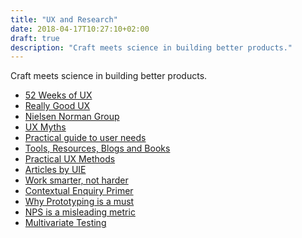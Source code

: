 ```yaml
---
title: "UX and Research"
date: 2018-04-17T10:27:10+02:00
draft: true
description: "Craft meets science in building better products."
---
```

Craft meets science in building better products.
<!--more-->

- [52 Weeks of UX](http://52weeksofux.com/)
- [Really Good UX](https://www.reallygoodux.io/)
- [Nielsen Norman Group](https://www.nngroup.com/)
- [UX Myths](http://uxmyths.com/)
- [Practical guide to user needs](https://medium.com/on-products/a-practical-guide-to-user-needs-89a1e0c03f95)
- [Tools, Resources, Blogs and Books](http://www.mockplus.com/blog/post/the-best-uxui-designer-tools-resources-blogs-books-collection/)
- [Practical UX Methods](http://practicaluxmethods.com/)
- [Articles by UIE](https://articles.uie.com/)
- [Work smarter, not harder](https://blog.bufferapp.com/5-ways-to-get-more-done-by-working-smarter-not-harder)
- [Contextual Enquiry Primer](https://www.sitepoint.com/contextual-enquiry-primer/)
- [Why Prototyping is a must](https://medium.com/designing-atlassian/why-prototyping-is-a-must-for-designers-5ef98dfb3bdc)
- [NPS is a misleading metric](https://blog.usejournal.com/net-promoter-score-considered-harmful-and-what-ux-professionals-can-do-about-it-fe7a132f4430)
- [Multivariate Testing](https://www.nngroup.com/articles/multivariate-testing/)
